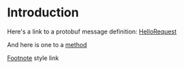# Introduction

Here's a link to a protobuf message definition: [HelloRequest](proto!(HelloRequest))

[//]: # (And here is one to a [method]&#40;proto!&#40;.testing.TypeTstervice&#41;&#41;)

And here is one to a [method](proto!(Greeter::StreamHello))

[Footnote][1] style link

[1]: (/proto/helloworld.md)
